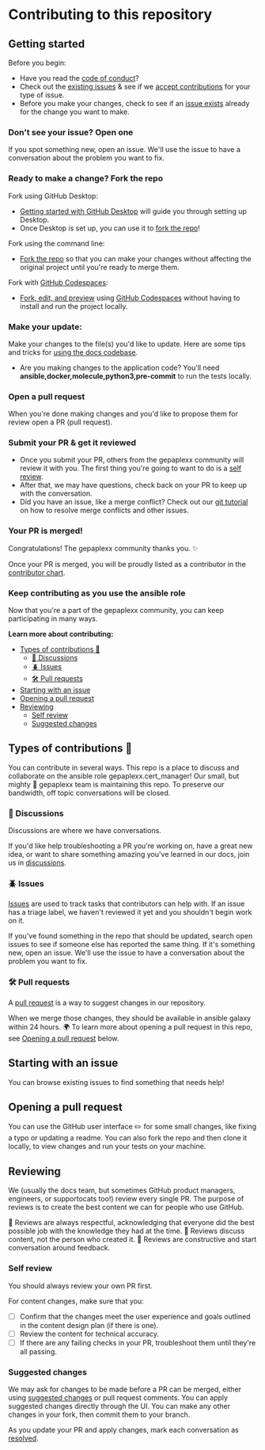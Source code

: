 # Contributing to this repository

## Getting started

Before you begin:
- Have you read the [code of conduct](CODE_OF_CONDUCT.md)?
- Check out the [existing issues](https://github.com/gepaplexx/ansible-role-cert_manager/issues) & see if we [accept contributions](#types-of-contributions-memo) for your type of issue.
- Before you make your changes, check to see if an [issue exists](https://github.com/gepaplexx/ansible-role-cert_manager/issues/) already for the change you want to make.

### Don't see your issue? Open one

If you spot something new, open an issue. We'll use the issue to have a conversation about the problem you want to fix.

### Ready to make a change? Fork the repo

Fork using GitHub Desktop:

- [Getting started with GitHub Desktop](https://docs.github.com/en/desktop/installing-and-configuring-github-desktop/getting-started-with-github-desktop) will guide you through setting up Desktop.
- Once Desktop is set up, you can use it to [fork the repo](https://docs.github.com/en/desktop/contributing-and-collaborating-using-github-desktop/cloning-and-forking-repositories-from-github-desktop)!

Fork using the command line:

- [Fork the repo](https://docs.github.com/en/github/getting-started-with-github/fork-a-repo#fork-an-example-repository) so that you can make your changes without affecting the original project until you're ready to merge them.

Fork with [GitHub Codespaces](https://github.com/features/codespaces):

- [Fork, edit, and preview](https://docs.github.com/en/free-pro-team@latest/github/developing-online-with-codespaces/creating-a-codespace) using [GitHub Codespaces](https://github.com/features/codespaces) without having to install and run the project locally.

### Make your update:
Make your changes to the file(s) you'd like to update. Here are some tips and tricks for [using the docs codebase](#working-in-the-githubdocs-repository).
  - Are you making changes to the application code? You'll need **ansible,docker,molecule,python3,pre-commit** to run the tests locally.

### Open a pull request
When you're done making changes and you'd like to propose them for review open a PR (pull request).

### Submit your PR & get it reviewed
- Once you submit your PR, others from the gepaplexx community will review it with you. The first thing you're going to want to do is a [self review](#self-review).
- After that, we may have questions, check back on your PR to keep up with the conversation.
- Did you have an issue, like a merge conflict? Check out our [git tutorial](https://lab.github.com/githubtraining/managing-merge-conflicts) on how to resolve merge conflicts and other issues.

### Your PR is merged!
Congratulations! The gepaplexx community thanks you. :sparkles:

Once your PR is merged, you will be proudly listed as a contributor in the [contributor chart](https://github.com/gepaplexx/ansible-role-cert_manager/graphs/contributors).

### Keep contributing as you use the ansible role

Now that you're a part of the gepaplexx community, you can keep participating in many ways.

**Learn more about contributing:**

- [Types of contributions :memo:](#types-of-contributions-memo)
  - [:mega: Discussions](#mega-discussions)
  - [:beetle: Issues](#beetle-issues)
  - [:hammer_and_wrench: Pull requests](#hammer_and_wrench-pull-requests)
- [Starting with an issue](#starting-with-an-issue)
- [Opening a pull request](#opening-a-pull-request)
- [Reviewing](#reviewing)
  - [Self review](#self-review)
  - [Suggested changes](#suggested-changes)

## Types of contributions :memo:
You can contribute in several ways. This repo is a place to discuss and collaborate on the ansible role gepaplexx.cert_manager! Our small, but mighty :muscle: gepaplexx team is maintaining this repo. To preserve our bandwidth, off topic conversations will be closed.

### :mega: Discussions
Discussions are where we have conversations.

If you'd like help troubleshooting a PR you're working on, have a great new idea, or want to share something amazing you've learned in our docs, join us in [discussions](https://github.com/gepaplexx/ansible-role-cert_manager/discussions).

### :beetle: Issues
[Issues](https://docs.github.com/en/github/managing-your-work-on-github/about-issues) are used to track tasks that contributors can help with. If an issue has a triage label, we haven't reviewed it yet and you shouldn't begin work on it.

If you've found something in the repo that should be updated, search open issues to see if someone else has reported the same thing. If it's something new, open an issue. We'll use the issue to have a conversation about the problem you want to fix.

### :hammer_and_wrench: Pull requests
A [pull request](https://docs.github.com/en/github/collaborating-with-issues-and-pull-requests/about-pull-requests) is a way to suggest changes in our repository.

When we merge those changes, they should be available in ansible galaxy within 24 hours. :earth_africa: To learn more about opening a pull request in this repo, see [Opening a pull request](#opening-a-pull-request) below.

## Starting with an issue
You can browse existing issues to find something that needs help!

## Opening a pull request
You can use the GitHub user interface :pencil2: for some small changes, like fixing a typo or updating a readme. You can also fork the repo and then clone it locally, to view changes and run your tests on your machine.

## Reviewing
We (usually the docs team, but sometimes GitHub product managers, engineers, or supportocats too!) review every single PR. The purpose of reviews is to create the best content we can for people who use GitHub.

:yellow_heart: Reviews are always respectful, acknowledging that everyone did the best possible job with the knowledge they had at the time.
:yellow_heart: Reviews discuss content, not the person who created it.
:yellow_heart: Reviews are constructive and start conversation around feedback.

### Self review
You should always review your own PR first.

For content changes, make sure that you:
- [ ] Confirm that the changes meet the user experience and goals outlined in the content design plan (if there is one).
- [ ] Review the content for technical accuracy.
- [ ] If there are any failing checks in your PR, troubleshoot them until they're all passing.

### Suggested changes
We may ask for changes to be made before a PR can be merged, either using [suggested changes](https://docs.github.com/en/github/collaborating-with-issues-and-pull-requests/incorporating-feedback-in-your-pull-request) or pull request comments. You can apply suggested changes directly through the UI. You can make any other changes in your fork, then commit them to your branch.

As you update your PR and apply changes, mark each conversation as [resolved](https://docs.github.com/en/github/collaborating-with-issues-and-pull-requests/commenting-on-a-pull-request#resolving-conversations).
